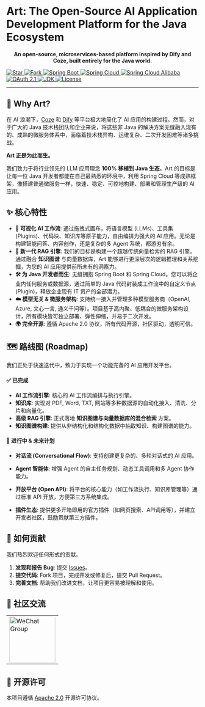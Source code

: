 # Art: The Open-Source AI Application Development Platform for the Java Ecosystem

<p align="center">
  <strong>An open-source, microservices-based platform inspired by Dify and Coze, built entirely for the Java world.</strong>
</p>
<a target="_blank" href="">
  <img alt="Star" src="https://gitee.com/fxz-cloud/art/badge/star.svg?theme=dark">
</a>
<a target="_blank" href="">
  <img alt="Fork" src="https://gitee.com/fxz-cloud/art/badge/fork.svg?theme=dark">
</a>
<a target="_blank" href="">
  <img alt="Spring Boot " src="https://img.shields.io/static/v1?label=Spring Boot &message=3.0.6&color=blue">
</a>
<a target="_blank" href="">
  <img alt="Spring Cloud" src="https://img.shields.io/static/v1?label=Spring Cloud&message=2022.0.2 &color=blue">
</a>
<a target="_blank" href="">
  <img alt="Spring Cloud Alibaba" src="https://img.shields.io/static/v1?label=Spring Cloud Alibaba &message=2022.0.0.0&color=blue">
</a>
<a target="_blank" href="">
  <img alt="OAuth 2.1" src="https://img.shields.io/static/v1?label=OAuth 2.1&message=0.4.2&color=blue">
</a>
<a target="_blank" href="">
  <img alt="JDK" src="https://img.shields.io/badge/JDK-17-blue.svg"/>
</a>
<a target="_blank" href="">
<img alt="License" src="https://img.shields.io/badge/License-Apache%202.0-%20"/>
</a>
<br/>


---

## 🚀 Why Art?

在 AI 浪潮下，[Coze](https://www.coze.com/) 和 [Dify](https://dify.ai/) 等平台极大地简化了 AI 应用的构建过程。然而，对于广大的 Java 技术栈团队和企业来说，将这些非 Java 的解决方案无缝融入现有的、成熟的微服务体系中，面临着技术栈异构、运维复杂、二次开发困难等诸多挑战。

**Art 正是为此而生。**

我们致力于将行业领先的 LLM 应用理念 **100% 移植到 Java 生态**。Art 的目标是让每一位 Java 开发者都能在自己最熟悉的环境中，利用 Spring Cloud 等成熟框架，像搭建普通微服务一样，快速、稳定、可控地构建、部署和管理生产级的 AI 应用。

## ✨ 核心特性

*   **🧩 可视化 AI 工作流**: 通过拖拽式画布，将语言模型 (LLMs)、工具集 (Plugins)、代码块、知识库等原子能力，自由编排为强大的 AI 应用。无论是构建智能问答、内容创作，还是复杂的多 Agent 系统，都游刃有余。
*   **🧠 新一代 RAG 引擎**: 我们的目标是构建一个超越传统向量检索的 RAG 引擎。通过融合 **知识图谱** 与向量数据库，Art 能够进行更深层次的逻辑推理和关系挖掘，为您的 AI 应用提供前所未有的洞察力。
*   **🛠️ 为 Java 开发者而生**: 无缝拥抱 Spring Boot 和 Spring Cloud。您可以将企业内任何服务或数据源，通过简单的 Java 代码封装成工作流中的自定义节点 (Plugin)，释放企业现有 IT 资产的全部潜力。
*   **☁️ 模型无关 & 微服务架构**: 支持统一接入并管理多种模型服务商（OpenAI, Azure, 文心一言, 通义千问等）。项目基于高内聚、低耦合的微服务架构设计，所有模块皆可独立部署、弹性伸缩，并易于二次开发。
*   **🌍 完全开源**: 遵循 Apache 2.0 协议，所有代码开源，社区驱动，透明可信。

## 🗺️ 路线图 (Roadmap)

我们正处于快速迭代中，致力于实现一个功能完备的 AI 应用开发平台。

#### ✅ 已完成

*   **AI 工作流引擎**: 核心的 AI 工作流编排与执行引擎。
*   **知识库**: 实现对 PDF, Word, TXT, 网站等多种数据源的自动化接入、清洗、分片和向量化。
*   **高级 RAG 引擎**: 正式落地 **知识图谱与向量数据库的混合检索** 方案。
*   **知识图谱构建**: 提供从非结构化和结构化数据中抽取知识、构建图谱的能力。

#### 🚧 进行中 & 未来计划

* **对话流 (Conversational Flow)**: 支持创建更复杂的、多轮对话式的 AI 应用。

* **Agent 智能体**: 增强 Agent 的自主任务规划、动态工具调用和多 Agent 协作能力。

* **开放平台 (Open API)**: 将平台的核心能力（如工作流执行、知识库管理等）通过标准 API 开放，方便第三方系统集成。

* **插件生态**: 提供更多开箱即用的官方插件（如网页搜索、API调用等），并建立开发者社区，鼓励贡献第三方插件。




## 🤝 如何贡献

我们热烈欢迎任何形式的贡献。

1.  **发现和报告 Bug**: 提交 [Issues](https://github.com/YOUR_ORG/art/issues)。
2.  **提交代码**: Fork 项目，完成开发或修复后，提交 Pull Request。
3.  **完善文档**: 帮助我们改进文档，让项目更容易被理解和使用。

## 💬 社区交流

<table>
    <tr>
      <td><img src="https://cdn.jsdelivr.net/gh/fxzbiz/img@url/2022/11/19/O69mHa.png" width="120" alt="WeChat Group"/></td>
    </tr>
</table>

## 📄 开源许可

本项目遵循 [Apache 2.0](LICENSE) 开源许可协议。